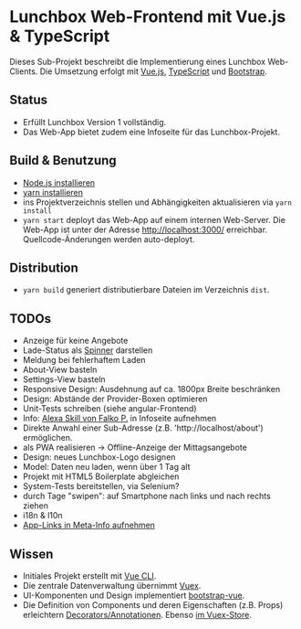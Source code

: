 # Lunchbox Web-Frontend mit Vue.js & TypeScript

Dieses Sub-Projekt beschreibt die Implementierung eines Lunchbox Web-Clients. Die Umsetzung erfolgt mit [Vue.js](https://vuejs.org/), [TypeScript](https://www.typescriptlang.org/) und [Bootstrap](https://getbootstrap.com/).



## Status

- Erfüllt Lunchbox Version 1 vollständig.
- Das Web-App bietet zudem eine Infoseite für das Lunchbox-Projekt.



## Build & Benutzung

- [Node.js installieren](https://nodejs.org/en/download/package-manager/)
- [yarn installieren](https://yarnpkg.com/lang/en/docs/install)
- ins Projektverzeichnis stellen und Abhängigkeiten aktualisieren via `yarn install`
- `yarn start` deployt das Web-App auf einem internen Web-Server. Die Web-App ist unter der Adresse [http://localhost:3000/](http://localhost:3000/) erreichbar. Quellcode-Änderungen werden auto-deployt.



## Distribution

- `yarn build` generiert distributierbare Dateien im Verzeichnis `dist`.



## TODOs

- Anzeige für keine Angebote
- Lade-Status als [Spinner](https://scotch.io/tutorials/add-loading-indicators-to-your-vuejs-application) darstellen
- Meldung bei fehlerhaftem Laden
- About-View basteln
- Settings-View basteln
- Responsive Design: Ausdehnung auf ca. 1800px Breite beschränken
- Design: Abstände der Provider-Boxen optimieren
- Unit-Tests schreiben (siehe angular-Frontend)
- Info: [Alexa Skill von Falko P.](https://www.amazon.de/s/ref=nb_sb_noss_2?__mk_de_DE=%C3%85M%C3%85%C5%BD%C3%95%C3%91&url=search-alias%3Dalexa-skills&field-keywords=lunchbox) in Infoseite aufnehmen
- Direkte Anwahl einer Sub-Adresse (z.B. 'http://localhost/about') ermöglichen.
- als PWA realisieren -> Offline-Anzeige der Mittagsangebote
- Design: neues Lunchbox-Logo designen
- Model: Daten neu laden, wenn über 1 Tag alt
- Projekt mit HTML5 Boilerplate abgleichen
- System-Tests bereitstellen, via Selenium?
- durch Tage "swipen": auf Smartphone nach links und nach rechts ziehen
- i18n & l10n
- [App-Links in Meta-Info aufnehmen](http://ricostacruz.com/cheatsheets/applinks.html)



## Wissen

- Initiales Projekt erstellt mit [Vue CLI](https://cli.vuejs.org/).
- Die zentrale Datenverwaltung übernimmt [Vuex](https://vuex.vuejs.org/guide/).
- UI-Komponenten und Design implementiert [bootstrap-vue](https://bootstrap-vue.js.org/).
- Die Definition von Components und deren Eigenschaften (z.B. Props) erleichtern [Decorators/Annotationen](https://github.com/kaorun343/vue-property-decorator). Ebenso [im Vuex-Store](https://github.com/championswimmer/vuex-module-decorators).
